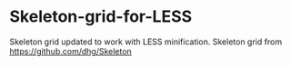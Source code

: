 Skeleton-grid-for-LESS
======================

Skeleton grid updated to work with LESS minification. Skeleton grid from https://github.com/dhg/Skeleton
